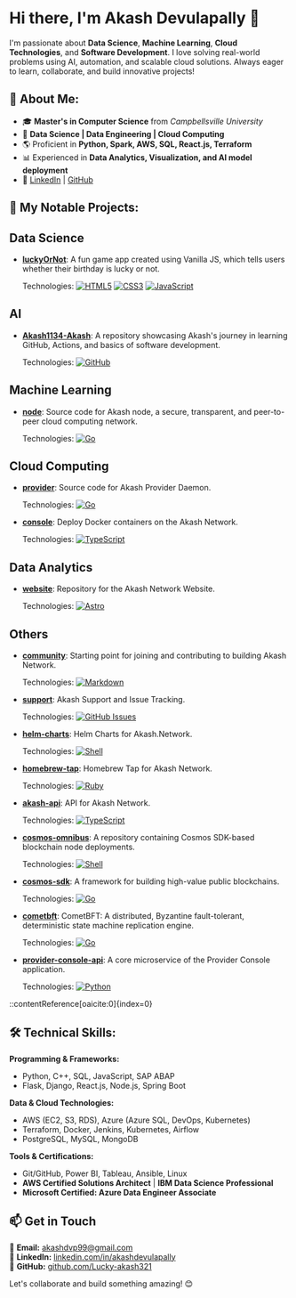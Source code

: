 # Hi there, I'm Akash Devulapally 👋

I'm passionate about **Data Science**, **Machine Learning**, **Cloud Technologies**, and **Software Development**. I love solving real-world problems using AI, automation, and scalable cloud solutions. Always eager to learn, collaborate, and build innovative projects!

## 📌 About Me:
- 🎓 **Master's in Computer Science** from *Campbellsville University*
- 💼 **Data Science | Data Engineering | Cloud Computing**
- 🌎 Proficient in **Python, Spark, AWS, SQL, React.js, Terraform**
- 📊 Experienced in **Data Analytics, Visualization, and AI model deployment**
- 🔗 [LinkedIn](https://www.linkedin.com/in/akashdevulapally/) | [GitHub](https://github.com/Lucky-akash321)

## 🚀 My Notable Projects:

## Data Science

- **[luckyOrNot](https://github.com/akash-1318/luckyOrNot)**: A fun game app created using Vanilla JS, which tells users whether their birthday is lucky or not.

  Technologies: [![HTML5](https://img.shields.io/badge/HTML5-E34F26?style=for-the-badge&logo=html5&logoColor=white)](https://developer.mozilla.org/en-US/docs/Web/HTML) [![CSS3](https://img.shields.io/badge/CSS3-1572B6?style=for-the-badge&logo=css3&logoColor=white)](https://developer.mozilla.org/en-US/docs/Web/CSS) [![JavaScript](https://img.shields.io/badge/JavaScript-F7DF1E?style=for-the-badge&logo=javascript&logoColor=black)](https://developer.mozilla.org/en-US/docs/Web/JavaScript)

## AI

- **[Akash1134-Akash](https://github.com/A-Why-not-fork-repositories-Good-Luck/Akash1134-Akash)**: A repository showcasing Akash's journey in learning GitHub, Actions, and basics of software development.

  Technologies: [![GitHub](https://img.shields.io/badge/GitHub-181717?style=for-the-badge&logo=github&logoColor=white)](https://github.com/)

## Machine Learning

- **[node](https://github.com/akash-network/node)**: Source code for Akash node, a secure, transparent, and peer-to-peer cloud computing network.

  Technologies: [![Go](https://img.shields.io/badge/Go-00ADD8?style=for-the-badge&logo=go&logoColor=white)](https://golang.org/)

## Cloud Computing

- **[provider](https://github.com/akash-network/provider)**: Source code for Akash Provider Daemon.

  Technologies: [![Go](https://img.shields.io/badge/Go-00ADD8?style=for-the-badge&logo=go&logoColor=white)](https://golang.org/)

- **[console](https://github.com/akash-network/console)**: Deploy Docker containers on the Akash Network.

  Technologies: [![TypeScript](https://img.shields.io/badge/TypeScript-007ACC?style=for-the-badge&logo=typescript&logoColor=white)](https://www.typescriptlang.org/)

## Data Analytics

- **[website](https://github.com/akash-network/website)**: Repository for the Akash Network Website.

  Technologies: [![Astro](https://img.shields.io/badge/Astro-FF5D01?style=for-the-badge&logo=astro&logoColor=white)](https://astro.build/)

## Others

- **[community](https://github.com/akash-network/community)**: Starting point for joining and contributing to building Akash Network.

  Technologies: [![Markdown](https://img.shields.io/badge/Markdown-000000?style=for-the-badge&logo=markdown&logoColor=white)](https://daringfireball.net/projects/markdown/)

- **[support](https://github.com/akash-network/support)**: Akash Support and Issue Tracking.

  Technologies: [![GitHub Issues](https://img.shields.io/badge/GitHub_Issues-181717?style=for-the-badge&logo=github&logoColor=white)](https://github.com/)

- **[helm-charts](https://github.com/akash-network/helm-charts)**: Helm Charts for Akash.Network.

  Technologies: [![Shell](https://img.shields.io/badge/Shell-5391FE?style=for-the-badge&logo=gnu-bash&logoColor=white)](https://www.gnu.org/software/bash/)

- **[homebrew-tap](https://github.com/akash-network/homebrew-tap)**: Homebrew Tap for Akash Network.

  Technologies: [![Ruby](https://img.shields.io/badge/Ruby-CC342D?style=for-the-badge&logo=ruby&logoColor=white)](https://www.ruby-lang.org/)

- **[akash-api](https://github.com/akash-network/akash-api)**: API for Akash Network.

  Technologies: [![TypeScript](https://img.shields.io/badge/TypeScript-007ACC?style=for-the-badge&logo=typescript&logoColor=white)](https://www.typescriptlang.org/)

- **[cosmos-omnibus](https://github.com/akash-network/cosmos-omnibus)**: A repository containing Cosmos SDK-based blockchain node deployments.

  Technologies: [![Shell](https://img.shields.io/badge/Shell-5391FE?style=for-the-badge&logo=gnu-bash&logoColor=white)](https://www.gnu.org/software/bash/)

- **[cosmos-sdk](https://github.com/akash-network/cosmos-sdk)**: A framework for building high-value public blockchains.

  Technologies: [![Go](https://img.shields.io/badge/Go-00ADD8?style=for-the-badge&logo=go&logoColor=white)](https://golang.org/)

- **[cometbft](https://github.com/akash-network/cometbft)**: CometBFT: A distributed, Byzantine fault-tolerant, deterministic state machine replication engine.

  Technologies: [![Go](https://img.shields.io/badge/Go-00ADD8?style=for-the-badge&logo=go&logoColor=white)](https://golang.org/)

- **[provider-console-api](https://github.com/akash-network/provider-console-api)**: A core microservice of the Provider Console application.

  Technologies: [![Python](https://img.shields.io/badge/Python-3776AB?style=for-the-badge&logo=python&logoColor=white)](https://www.python.org/)


::contentReference[oaicite:0]{index=0}
 


## 🛠 Technical Skills:

**Programming & Frameworks:**
- Python, C++, SQL, JavaScript, SAP ABAP
- Flask, Django, React.js, Node.js, Spring Boot

**Data & Cloud Technologies:**
- AWS (EC2, S3, RDS), Azure (Azure SQL, DevOps, Kubernetes)
- Terraform, Docker, Jenkins, Kubernetes, Airflow
- PostgreSQL, MySQL, MongoDB

**Tools & Certifications:**
- Git/GitHub, Power BI, Tableau, Ansible, Linux
- **AWS Certified Solutions Architect** | **IBM Data Science Professional**
- **Microsoft Certified: Azure Data Engineer Associate**


## 📫 Get in Touch
📧 **Email:** akashdvp99@gmail.com  
🔗 **LinkedIn:** [linkedin.com/in/akashdevulapally](https://www.linkedin.com/in/akashdevulapally/)  
🚀 **GitHub:** [github.com/Lucky-akash321](https://github.com/Lucky-akash321)  

Let's collaborate and build something amazing! 😊
